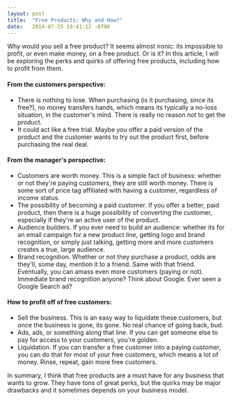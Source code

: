 ```yaml
---
layout: post
title:  "Free Products: Why and How?"
date:   2014-07-25 19:41:12 -0700
---
```

Why would you sell a free product? It seems almost ironic: its impossible to profit, or even make money, on a free product. Or is it? In this article, I will be exploring the perks and quirks of offering free products, including how to profit from them.

#### From the customers perspective:

* There is nothing to lose. When purchasing (is it purchasing, since its free?), no money transfers hands, which means its typically a no-loss situation, in the customer's mind. There is really no reason *not* to get the product.
* It could act like a free trial. Maybe you offer a paid version of the product and the customer wants to try out the product first, before purchasing the real deal.

#### From the manager's perspective:

* Customers are worth money. This is a simple fact of business: whether or not they're paying customers, they are still worth money. There is some sort of price tag affiliated with having a customer, regardless of income status.
* The possibility of becoming a paid customer. If you offer a better, paid product, then there is a huge possibility of converting the customer, especially if they're an active user of the product.
* Audience builders. If you ever need to build an audience: whether its for an email campaign for a new product line, getting logo and brand recognition, or simply just talking, getting more and more customers creates a true, large audience.
* Brand recognition. Whether or not they purchase a product, odds are they'll, some day, mention it to a friend. Same with that friend. Eventually, you can amass even more customers (paying or not). Immediate brand recognition anyone? Think about Google. Ever seen a Google Search ad?

#### How to profit off of free customers:

* Sell the business. This is an easy way to liquidate these customers, but once the business is gone, its gone. No real chance of going back, bud.
* Ads, ads, or something along that line. If you can get someone else to pay for access to your customers, you're golden.
* Liquidation. If you can transfer a free customer into a paying customer, you can do that for most of your free customers, which means a lot of money. Rinse, repeat, gain more free customers.

In summary, I think that free products are a must have for any business that wants to grow. They have tons of great perks, but the quirks may be major drawbacks and it sometimes depends on your business model.
